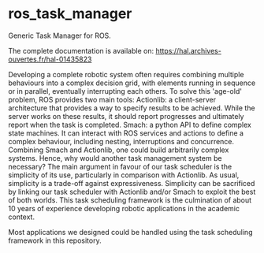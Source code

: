 ros_task_manager
================

Generic Task Manager for ROS. 

The complete documentation is available on:
https://hal.archives-ouvertes.fr/hal-01435823

Developing a complete robotic system often requires combining multiple
behaviours into a complex decision grid, with elements running in sequence or
in parallel, eventually interrupting each others. To solve this 'age-old'
problem, ROS provides two main tools: Actionlib: a client-server architecture
that provides a way to specify results to be achieved. While the server works
on these results, it should report progresses and ultimately report when the
task is completed. Smach: a python API to define complex state machines. It can
interact with ROS services and actions to define a complex behaviour, including
nesting, interruptions and concurrence. Combining Smach and Actionlib, one
could build arbitrarily complex systems. Hence, why would another task
management system be necessary? The main argument in favour of our task
scheduler is the simplicity of its use, particularly in comparison with
Actionlib. As usual, simplicity is a trade-off against expressiveness.
Simplicity can be sacrificed by linking our task scheduler with Actionlib
and/or Smach to exploit the best of both worlds. This task scheduling framework
is the culmination of about 10 years of experience developing robotic
applications in the academic context. 

Most applications we designed could be handled using the task scheduling framework in this repository.
